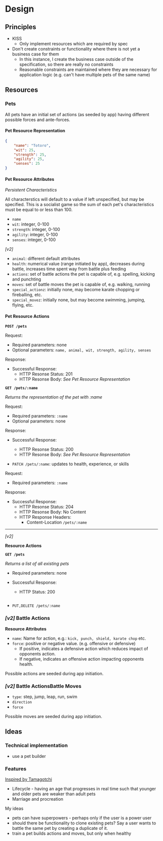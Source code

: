 # Design

## Principles

* KISS
    * Only implement resources which are required by spec
* Don't create constraints or functionality where there is not yet a business case for them
    * In this instance, I create the business case outside of the specification, so there are really no constraints
    * Reasonable constraints are maintained where they are necessary for application logic (e.g. can't have multiple pets of the same name)

## Resources

### Pets

All pets have an initial set of actions (as seeded by app) having different possible forces and ante-forces.

#### Pet Resource Representation

```json
{
    "name": "Totoro",
    "wit": 25,
    "strength": 25,
    "agility": 25,
    "senses": 25
}
```

#### Pet Resource Attributes

_Persistent Characteristics_

All characterstics will default to a value if left unspecified, but may be specified. This is a socialist game so the sum of each pet's characteristics must be equal to or less than 100.

* `name`
* `wit`: integer, 0-100
* `strength`: integer, 0-100
* `agility`: integer, 0-100
* `senses`: integer, 0-100

_[v2]_

* `animal`: different default attributes
* `health`: numerical value (range initiated by app), decreases during battle, increases time spent way from battle plus feeding
* `actions`: set of battle actions the pet is capable of, e.g. spelling, kicking and punchting
* `moves`: set of battle moves the pet is capable of, e.g. walking, running
* `special_actionz`: initially none, may become karate chopping or fireballing, etc.
* `special_movez`: initially none, but may become swimming, jumping, flying, etc.

#### Pet Resource Actions

**`POST /pets`**

Request:

* Required parameters: none
* Optional parameters: `name, animal, wit, strength, agility, senses`

Response:

* Successful Response:
    * HTTP Resonse Status: 201
    * HTTP Resonse Body: _See Pet Resource Representation_

**`GET /pets/:name`**

_Returns the representation of the pet with :name_

Request:

* Required parameters: `:name`
* Optional parameters: none

Response:

* Successful Response:
    * HTTP Resonse Status: 200
    * HTTP Resonse Body: _See Pet Resource Representation_

* `PATCH /pets/:name`: updates to health, experience, or skills

Request:

* Required parameters: `:name`

Response:

* Successful Response:
    * HTTP Resonse Status: 204
    * HTTP Resonse Body: No Content
    * HTTP Response Headers:
        * Content-Location `/pets/:name`


____

_[v2]_

**Resource Actions**

**`GET /pets`**

_Returns a list of all existing pets_

* Required parameters: none
* Successful Response:
    * HTTP Status: 200
    ```json
    ```

* `PUT,DELETE /pets/:name`


### _[v2]_ Battle Actions

**Resource Attributes**

* `name`: Name for action, e.g.: `kick, punch, shield, karate chop` etc.
* `force`: positive or negative value. (e.g. offensive or defensive)
    * If positive, indicates a defensive action which reduces impact of opponents action.
    * If negative, indicates an offensive action impacting opponents health.

Possible actions are seeded during app initiation.

### _[v2]_ Battle ActionsBattle Moves

* `type`: step, jump, leap, run, swim
* `direction`
* `force`

Possible moves are seeded during app initiation.

## Ideas

### Technical implementation

* use a pet builder

### Features

[Inspired by Tamagotchi](https://en.wikipedia.org/wiki/Tamagotchi)

* Lifecycle - having an age that progresses in real time such that younger and older pets are weaker than adult pets
* Marriage and procreation

My ideas

* pets can have superpowers - perhaps only if the user is a power user
* should there be functionality to clone existing pets? Say a user wants to battle the same pet by creating a duplicate of it.
* train a pet builds actions and moves, but only when healthy

